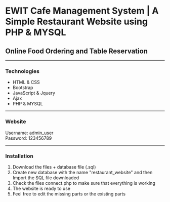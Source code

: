 <h1>EWIT Cafe Management System | A Simple Restaurant Website using PHP & MYSQL</h1>
<h2>Online Food Ordering and Table Reservation</h2>
<hr>
<div>
	<h3>Technologies</h3>
  	<ul>
		<li>HTML & CSS</li>
		<li>Bootstrap</li>
		<li>JavaScript & Jquery</li>
		<li>Ajax</li>
		<li>PHP & MYSQL</li>
	</ul>
</div>
<hr>
<div>
	<h3>Website</h3>
	<p>
		Username: admin_user
		<br>
		Password: 123456789
	</p>
</div>
<hr>
<div>
	<h3>Installation</h3>
  	<ol>
		<li>Download the files + database file (.sql)</li>
		<li>Create new database with the name "restaurant_website" and then Import the SQL file downloaded </li>
		<li>Check the files connect.php to make sure that everything is working</li>
		<li>The website is ready to use</li>
		<li>Feel free to edit the missing parts or the existing parts</li>
	</ol>
</div>
